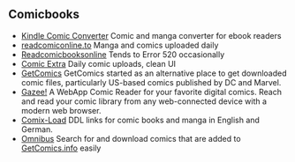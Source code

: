 ## Comicbooks

  * [Kindle Comic Converter](https://kcc.iosphe.re/) Comic and manga converter for ebook readers
  * [readcomiconline.to](https://readcomiconline.to/) Manga and comics uploaded daily
  * [Readcomicbooksonline](https://readcomicbooksonline.org/) Tends to Error 520 occasionally
  * [Comic Extra](https://www.comicextra.com/) Daily comic uploads, clean UI
  * [GetComics](https://getcomics.info/) GetComics started as an alternative place to get downloaded comic files, particularly US-based comics published by DC and Marvel.
  * [Gazee!](https://hub.docker.com/r/linuxserver/gazee/) A WebApp Comic Reader for your favorite digital comics. Reach and read your comic library from any web-connected device with a modern web browser.
  * [Comix-Load](https://comix-load.in/) DDL links for comic books and manga in English and German.
  * [Omnibus](https://github.com/fireshaper/Omnibus) Search for and download comics that are added to [GetComics.info](http://GetComics.info) easily
